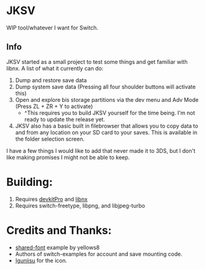 # JKSV

WIP tool/whatever I want for Switch.

## Info
JKSV started as a small project to test some things and get familiar with libnx. A list of what it currently can do:
1. Dump and restore save data
2. Dump system save data (Pressing all four shoulder buttons will activate this)
3. Open and explore bis storage partitions via the dev menu and Adv Mode (Press ZL + ZR + Y to activate)
    * ^This requires you to build JKSV yourself for the time being. I'm not ready to update the release yet.
4. JKSV also has a basic built in filebrowser that allows you to copy data to and from any location on your SD card to your saves. This is available in the folder selection screen.

I have a few things I would like to add that never made it to 3DS, but I don't like making promises I might not be able to keep.

# Building:
1. Requires [devkitPro](https://devkitpro.org/) and [libnx](https://github.com/switchbrew/libnx)
2. Requires switch-freetype, libpng, and libjpeg-turbo

# Credits and Thanks:
* [shared-font](https://github.com/switchbrew/switch-portlibs-examples) example by yellows8
* Authors of switch-examples for account and save mounting code.
* [Iguniisu](https://github.com/igniscitrinus) for the icon.
